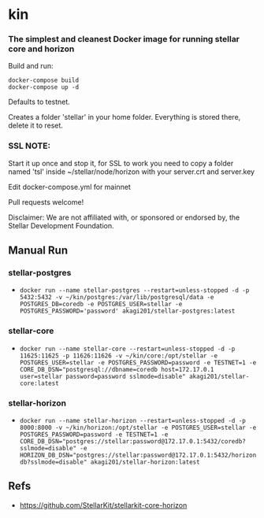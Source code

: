 # kin

### The simplest and cleanest Docker image for running stellar core and horizon

Build and run:

    docker-compose build
    docker-compose up -d

Defaults to testnet.

Creates a folder 'stellar' in your home folder.  Everything is stored there, delete it to reset.

### SSL NOTE:

Start it up once and stop it, for SSL to work you need to copy a folder named 'tsl' inside ~/stellar/node/horizon with your server.crt and server.key

Edit docker-compose.yml for mainnet

Pull requests welcome!

Disclaimer: We are not affiliated with, or sponsored or endorsed by, the Stellar Development Foundation.

## Manual Run

### stellar-postgres
* `docker run --name stellar-postgres --restart=unless-stopped -d -p 5432:5432 -v ~/kin/postgres:/var/lib/postgresql/data -e POSTGRES_DB=coredb -e POSTGRES_USER=stellar -e POSTGRES_PASSWORD='password' akagi201/stellar-postgres:latest`

### stellar-core
* `docker run --name stellar-core --restart=unless-stopped -d -p 11625:11625 -p 11626:11626 -v ~/kin/core:/opt/stellar -e POSTGRES_USER=stellar -e POSTGRES_PASSWORD=password -e TESTNET=1 -e CORE_DB_DSN="postgresql://dbname=coredb host=172.17.0.1 user=stellar password=password sslmode=disable" akagi201/stellar-core:latest`

### stellar-horizon
* `docker run --name stellar-horizon --restart=unless-stopped -d -p 8000:8000 -v ~/kin/horizon:/opt/stellar -e POSTGRES_USER=stellar -e POSTGRES_PASSWORD=password -e TESTNET=1 -e CORE_DB_DSN="postgres://stellar:password@172.17.0.1:5432/coredb?sslmode=disable" -e HORIZON_DB_DSN="postgres://stellar:password@172.17.0.1:5432/horizondb?sslmode=disable" akagi201/stellar-horizon:latest`

## Refs
* <https://github.com/StellarKit/stellarkit-core-horizon>